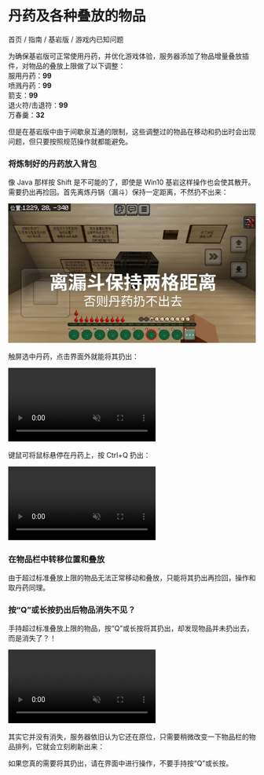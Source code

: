 # 丹药及各种叠放的物品
首页 / 指南 / 基岩版 / 游戏内已知问题

为确保基岩版可正常使用丹药，并优化游戏体验，服务器添加了物品增量叠放插件，对物品的叠放上限做了以下调整：\
服用丹药：**99**\
喷溅丹药：**99**\
箭支：**99**\
退火符/击退符：**99**\
万春羹：**32**

但是在基岩版中由于间歇泉互通的限制，这些调整过的物品在移动和扔出时会出现问题，但只要按照规范操作就都能避免。

### 将炼制好的丹药放入背包
像 Java 那样按 Shift 是不可能的了，即使是 Win10 基岩这样操作也会使其散开。需要扔出再捡回。首先离炼丹锅（漏斗）保持一定距离，不然扔不出来：

![保持一定距离](./stack/keep-away.webp)

触屏选中丹药，点击界面外就能将其扔出：

<video autoplay loop muted><source src="./stack/throw-out-touch.mp4" type="video/mp4"/></video>

键鼠可将鼠标悬停在丹药上，按 Ctrl+Q 扔出：

<video autoplay loop muted><source src="./stack/throw-out-mouse.mp4" type="video/mp4"/></video>

### 在物品栏中转移位置和叠放
由于超过标准叠放上限的物品无法正常移动和叠放，只能将其扔出再捡回，操作和取丹药同理。

### 按“Q”或长按扔出后物品消失不见？
手持超过标准叠放上限的物品，按“Q”或长按将其扔出，却发现物品并未扔出去，而是消失了？！

<video autoplay loop muted><source src="./stack/throw-out-on-hand.mp4" type="video/mp4"/></video>

其实它并没有消失，服务器依旧认为它还在原位，只需要稍微改变一下物品栏的物品排列，它就会立刻刷新出来：


如果您真的需要将其扔出，请在界面中进行操作，不要手持按“Q”或长按。